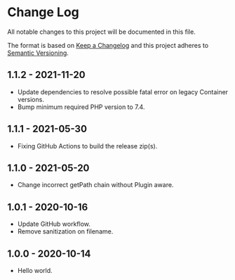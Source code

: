 # Change Log
All notable changes to this project will be documented in this file.

The format is based on [Keep a Changelog](http://keepachangelog.com/)
and this project adheres to [Semantic Versioning](http://semver.org/).

## 1.1.2 - 2021-11-20
- Update dependencies to resolve possible fatal error on legacy Container versions.
- Bump minimum required PHP version to 7.4.

## 1.1.1 - 2021-05-30
- Fixing GitHub Actions to build the release zip(s).

## 1.1.0 - 2021-05-20
- Change incorrect getPath chain without Plugin aware.

## 1.0.1 - 2020-10-16
- Update GitHub workflow.
- Remove sanitization on filename.

## 1.0.0 - 2020-10-14
- Hello world.
